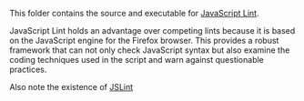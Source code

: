 This folder contains the source and executable for [JavaScript Lint](http://www.javascriptlint.com/).

JavaScript Lint holds an advantage over competing lints because it is based on the JavaScript engine for the Firefox browser. This provides a robust framework that can not only check JavaScript syntax but also examine the coding techniques used in the script and warn against questionable practices.

Also note the existence of [JSLint](https://github.com/douglascrockford/JSLint)